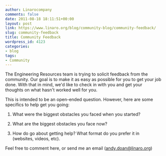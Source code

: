 ```yaml
---
author: Linarocompany
comments: false
date: 2011-08-18 18:11:51+00:00
layout: post
link: https://www.linaro.org/blog/community-blog/community-feedback/
slug: community-feedback
title: Community Feedback
wordpress_id: 4123
categories:
- blog
tags:
- Community
---
```


The Engineering Resources team is trying to solicit feedback from the community. Our goal is to make it as easy as possible for you to get your job done. With that in mind, we'd like to check in with you and get your thoughts on what hasn't worked well for you.

This is intended to be an open-ended question. However, here are some specifics to help get you going:




  1. What were the biggest obstacles you faced when you started?


  2. What are the biggest obstacles you face now?


  3. How do go about getting help? What format do you prefer it in (websites, videos, etc).


Feel free to comment here, or send me an email (andy.doan@linaro.org)
